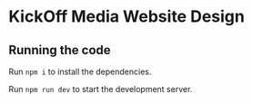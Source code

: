 
  # KickOff Media Website Design

  ## Running the code

  Run `npm i` to install the dependencies.

  Run `npm run dev` to start the development server.
  
